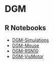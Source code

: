 # DGM

## R Notebooks
- [DGM-Simulations](https://rawgit.com/schw4b/MDM/master/DGM-Simulations.html)
- [DGM-Mouse](https://rawgit.com/schw4b/MDM/master/MDM-Mouse.html)
- [DGM-RSN10](https://rawgit.com/schw4b/MDM/master/MDM-RSN10.html)
- [DGM-VisMotor](https://rawgit.com/schw4b/MDM/master/MDM-VisMotor.html)
